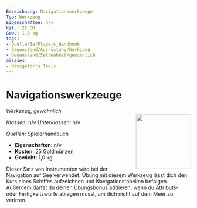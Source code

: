 ```yaml
---
Bezeichnung: Navigationswerkzeuge
Typ: Werkzeug
Eigenschaften: n/v 
Kst.: 25 GM
Gew.: 1,0 kg
tags:
- Quelle/5e/Players_Handbook
- Gegenstand/Ausrüstung/Werkzeug
- Gegenstand/Seltenheit/gewöhnlich
aliases:
- Navigator's Tools
---
```

# Navigationswerkzeuge
*Werkzeug, gewöhnlich*  
<img src="Symbolik/Gegenstände.webp" align="right" width="150">

_Klassen:_ n/v 
_Unterklassen:_  n/v

_Quellen:_ Spielerhandbuch

- **Eigenschaften**: n/v
- **Kosten**: 25 Goldmünzen
- **Gewicht**: 1,0 kg.

Dieser Satz von Instrumenten wird bei der Navigation auf See verwendet. Übung mit diesem Werkzeug lässt dich den Kurs eines Schiffes aufzeichnen und Navigationstabellen befolgen. Außerdem darfst du deinen Übungsbonus addieren, wenn du Attributs- oder Fertigkeitswürfe ablegen musst, um dich nicht auf dem Meer zu verirren.